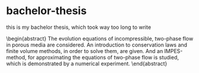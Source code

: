 # bachelor-thesis
this is my bachelor thesis, which took way too long to write

\begin{abstract}
The evolution equations of incompressible, two-phase flow in porous media are considered. An introduction to conservation laws and finite volume methods, in order to solve them, are given. And an IMPES-method, for approximating the equations of two-phase flow is studied, which is demonstrated by a numerical experiment. 
\end{abstract}
